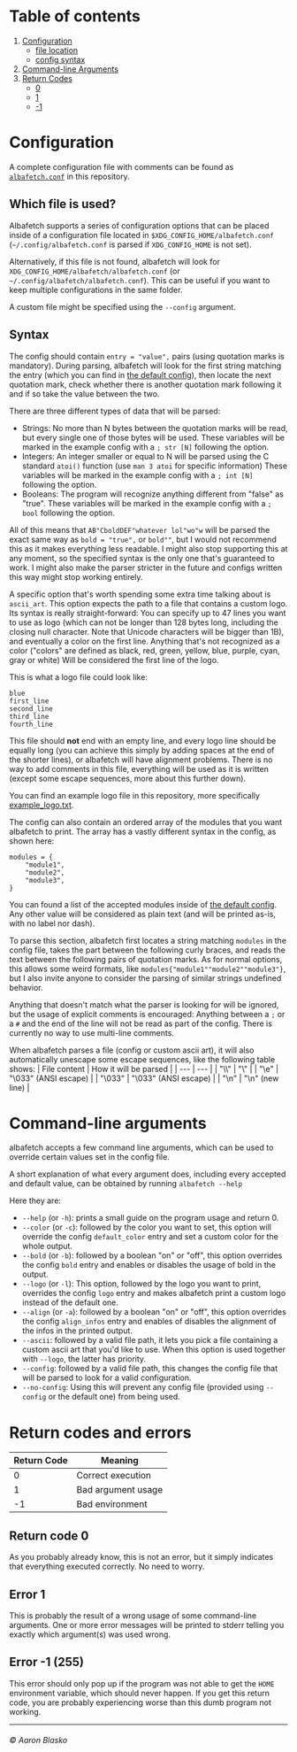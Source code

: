 # Table of contents
1. [Configuration](#configuration)
    * [file location](#which-file-is-used)
    * [config syntax](#syntax)
2. [Command-line Arguments](#command-line-arguments)
3. [Return Codes](#return-codes-and-errors)
    * [0](#return-code-0)
    * [1](#error-1)
    * [-1](#error--1-255)



# Configuration

A complete configuration file with comments can be found as [`albafetch.conf`](albafetch.conf) in this repository.

## Which file is used?
Albafetch supports a series of configuration options that can be placed inside of a configuration file located in `$XDG_CONFIG_HOME/albafetch.conf` (`~/.config/albafetch.conf` is parsed if `XDG_CONFIG_HOME` is not set).

Alternatively, if this file is not found, albafetch will look for `XDG_CONFIG_HOME/albafetch/albafetch.conf` (or `~/.config/albafetch/albafetch.conf`). This can be useful if you want to keep multiple configurations in the same folder.

A custom file might be specified using the `--config` argument.

## Syntax
The config should contain `entry = "value",` pairs (using quotation marks is mandatory). During parsing, albafetch will look for the first string matching the entry (which you can find in [the default config](albafetch.conf)), then locate the next quotation mark, check whether there is another quotation mark following it and if so take the value between the two.

There are three different types of data that will be parsed:
* Strings: No more than N bytes between the quotation marks will be read, but every single one of those bytes will be used.
           These variables will be marked in the example config with a `; str [N]` following the option.
* Integers: An integer smaller or equal to N will be parsed using the C standard `atoi()` function (use `man 3 atoi` for specific information)
            These variables will be marked in the example config with a `; int [N]` following the option.
* Booleans: The program will recognize anything different from "false" as "true".
            These variables will be marked in the example config with a `; bool` following the option.

All of this means that `AB"CboldDEF"whatever lol"wo"w` will be parsed the exact same way as `bold = "true",` or `bold""`, but I would not recommend this as it makes everything less readable. I might also stop supporting this at any moment, so the specified syntax is the only one that's guaranteed to work.
I might also make the parser stricter in the future and configs written this way might stop working entirely.

A specific option that's worth spending some extra time talking about is `ascii_art`. This option expects the path to a file that contains a custom logo. Its syntax is really straight-forward: You can specify up to 47 lines you want to use as logo (which can not be longer than 128 bytes long, including the closing null character. Note that Unicode characters will be bigger than 1B), and eventually a color on the first line. Anything that's not recognized as a color ("colors" are defined as black, red, green, yellow, blue, purple, cyan, gray or white) Will be considered the first line of the logo.

This is what a logo file could look like:
```
blue
first_line 
second_line
third_line 
fourth_line
```

This file should **not** end with an empty line, and every logo line should be equally long (you can achieve this simply by adding spaces at the end of the shorter lines), or albafetch will have alignment problems. There is no way to add comments in this file, everything will be used as it is written (except some escape sequences, more about this further down).

You can find an example logo file in this repository, more specifically [example_logo.txt](example_logo.txt).

The config can also contain an ordered array of the modules that you want albafetch to print. The array has a vastly different syntax in the config, as shown here:
```
modules = {
    "module1",
    "module2",
    "module3",
}
```
You can found a list of the accepted modules inside of [the default config](albafetch.conf). Any other value will be considered as plain text (and will be printed as-is, with no label nor dash).

To parse this section, albafetch first locates a string matching `modules` in the config file, takes the part between the following curly braces, and reads the text between the following pairs of quotation marks.
As for normal options, this allows some weird formats, like `modules{"module1""module2""module3"}`, but I also invite anyone to consider the parsing of similar strings undefined behavior.

Anything that doesn't match what the parser is looking for will be ignored, but the usage of explicit comments is encouraged:
Anything between a `;` or a `#` and the end of the line will not be read as part of the config. There is currently no way to use multi-line comments.

When albafetch parses a file (config or custom ascii art), it will also automatically unescape some escape sequences, like the following table shows:
| File content | How it will be parsed |
| ---          | ---                   |
| "\\\\"       | "\\"                  |
| "\\e"        | "\\033" (ANSI escape) |
| "\\033"      | "\\033" (ANSI escape) |
| "\\n"        | "\\n" (new line)      |

# Command-line arguments
albafetch accepts a few command line arguments, which can be used to override certain values set in the config file.

A short explanation of what every argument does, including every accepted and default value, can be obtained by running `albafetch --help`

Here they are:
* `--help` (or `-h`): prints a small guide on the program usage and return 0.
* `--color` (or `-c`): followed by the color you want to set, this option will override the config `default_color` entry and set a custom color for the whole output.
* `--bold` (or `-b`): followed by a boolean "on" or "off", this option overrides the config `bold` entry and enables or disables the usage of bold in the output.
* `--logo` (or `-l`): This option, followed by the logo you want to print, overrides the config `logo` entry and makes albafetch print a custom logo instead of the default one.
* `--align` (or `-a`): followed by a boolean "on" or "off", this option overrides the config `align_infos` entry and enables of disables the alignment of the infos in the printed output.
* `--ascii`: followed by a valid file path, it lets you pick a file containing a custom ascii art that you'd like to use. When this option is used together with `--logo`, the latter has priority.
* `--config`: followed by a valid file path, this changes the config file that will be parsed to look for a valid configuration.
* `--no-config`: Using this will prevent any config file (provided using `--config` or the default one) from being used.

# Return codes and errors
| Return Code   | Meaning               |
| ---           | ---                   |
| 0             | Correct execution     |
| 1             | Bad argument usage    |
| -1            | Bad environment       |

## Return code 0
As you probably already know, this is not an error, but it simply indicates that everything executed correctly. No need to worry.

## Error 1 
This is probably the result of a wrong usage of some command-line arguments. One or more error messages will be printed to stderr telling you exactly which argument(s) was used wrong.

## Error -1 (255)
This error should only pop up if the program was not able to get the `HOME` environment variable, which should never happen. If you get this return code, you are probably experiencing worse than this dumb program not working.

---

###### © Aaron Blasko
